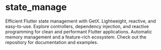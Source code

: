 # state_manage

 Efficient Flutter state management with GetX. Lightweight, reactive, and easy-to-use. Explore controllers, dependency injection, and reactive programming for clean and performant Flutter applications. Automatic memory management and a feature-rich ecosystem. Check out the repository for documentation and examples.
